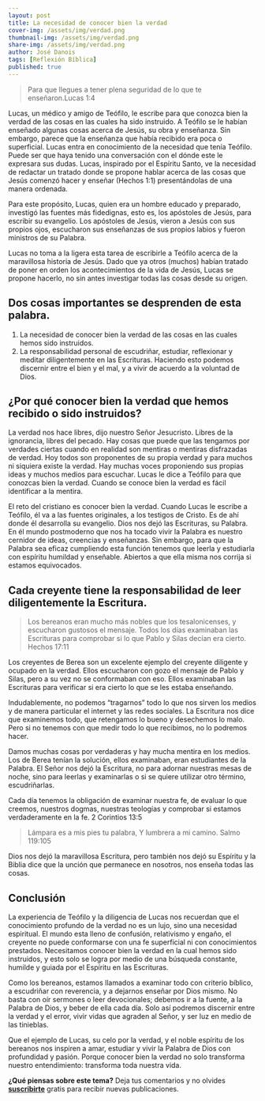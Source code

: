 ```yaml
---
layout: post
title: La necesidad de conocer bien la verdad
cover-img: /assets/img/verdad.png
thumbnail-img: /assets/img/verdad.png
share-img: /assets/img/verdad.png
author: José Danois
tags: [Reflexión Bíblica]
published: true
---
```

>Para que llegues a tener plena seguridad de lo que te enseñaron.Lucas 1:4

Lucas, un médico y amigo de Teófilo, le escribe para que conozca bien la verdad de las cosas en las cuales ha sido instruido. A Teófilo se le habían enseñado algunas cosas acerca de Jesús, su obra y enseñanza. Sin embargo, parece que la enseñanza que había recibido era poca o superficial. Lucas entra en conocimiento de la necesidad que tenía Teófilo. Puede ser que haya tenido una conversación con el dónde este le expresara sus dudas. Lucas, inspirado por el Espíritu Santo, ve la necesidad de redactar un tratado donde se propone hablar acerca de las cosas que Jesús comenzó hacer y enseñar (Hechos 1:1) presentándolas de una manera ordenada.

Para este propósito, Lucas, quien era un hombre educado y preparado, investigó las fuentes más fidedignas, esto es, los apóstoles de Jesús, para escribir su evangelio. Los apóstoles de Jesús, vieron a Jesús con sus propios ojos, escucharon sus enseñanzas de sus propios labios y fueron ministros de su Palabra.

Lucas no toma a la ligera esta tarea de escribirle a Teófilo acerca de la maravillosa historia de Jesús. Dado que ya otros (muchos) habían tratado de poner en orden los acontecimientos de la vida de Jesús, Lucas se propone hacerlo, no sin antes investigar todas las cosas desde su origen.

## Dos cosas importantes se desprenden de esta palabra.

1.  La necesidad de conocer bien la verdad de las cosas en las cuales hemos sido instruidos.
2.  La responsabilidad personal de escudriñar, estudiar, reflexionar y meditar diligentemente en las Escrituras. Haciendo esto podemos discernir entre el bien y el mal, y a vivir de acuerdo a la voluntad de Dios.

## ¿Por qué conocer bien la verdad que hemos recibido o sido instruidos?

La verdad nos hace libres, dijo nuestro Señor Jesucristo. Libres de la ignorancia, libres del pecado. Hay cosas que puede que las tengamos por verdades ciertas cuando en realidad son mentiras o mentiras disfrazadas de verdad. Hoy todos son proponentes de su propia verdad y para muchos ni siquiera existe la verdad. Hay muchas voces proponiendo sus propias ideas y muchos medios para escuchar. Lucas le dice a Teófilo para que conozcas bien la verdad. Cuando se conoce bien la verdad es fácil identificar a la mentira.

El reto del cristiano es conocer bien la verdad. Cuando Lucas le escribe a Teófilo, él va a las fuentes originales, a los testigos de Cristo. Es de ahí donde él desarrolla su evangelio. Dios nos dejó las Escrituras, su Palabra. En él mundo postmoderno que nos ha tocado vivir la Palabra es nuestro cernidor de ideas, creencias y enseñanzas. Sin embargo, para que la Palabra sea eficaz cumpliendo esta función tenemos que leerla y estudiarla con espíritu humildad y enseñable. Abiertos a que ella misma nos corrija si estamos equivocados.

## Cada creyente tiene la responsabilidad de leer diligentemente la Escritura.

> Los bereanos eran mucho más nobles que los tesalonicenses, y escucharon gustosos el mensaje. Todos los días examinaban las Escrituras para comprobar si lo que Pablo y Silas decían era cierto. Hechos 17:11

Los creyentes de Berea son un excelente ejemplo del creyente diligente y ocupado en la verdad. Ellos escucharon con gozo el mensaje de Pablo y Silas, pero a su vez no se conformaban con eso. Ellos examinaban las Escrituras para verificar si era cierto lo que se les estaba enseñando.

Indudablemente, no podemos “tragarnos” todo lo que nos sirven los medios y de manera particular el internet y las redes sociales. La Escritura nos dice que examinemos todo, que retengamos lo bueno y desechemos lo malo. Pero si no tenemos con que medir todo lo que recibimos, no lo podremos hacer.

Damos muchas cosas por verdaderas y hay mucha mentira en los medios. Los de Berea tenían la solución, ellos examinaban, eran estudiantes de la Palabra. El Señor nos dejó la Escritura, no para adornar nuestras mesas de noche, sino para leerlas y examinarlas o si se quiere utilizar otro término, escudriñarlas.

Cada día tenemos la obligación de examinar nuestra fe, de evaluar lo que creemos, nuestros dogmas, nuestras teologías y comprobar si estamos verdaderamente en la fe. 2 Corintios 13:5

> Lámpara es a mis pies tu palabra, Y lumbrera a mi camino. Salmo 119:105

Dios nos dejó la maravillosa Escritura, pero también nos dejó su Espíritu y la Biblia dice que la unción que permanece en nosotros, nos enseña todas las cosas.

## Conclusión

La experiencia de Teófilo y la diligencia de Lucas nos recuerdan que el conocimiento profundo de la verdad no es un lujo, sino una necesidad espiritual. El mundo esta lleno de confusión, relativismo y engaño, el creyente no puede conformarse con una fe superficial ni con conocimientos prestados. Necesitamos conocer bien la verdad en la cual hemos sido instruidos, y esto solo se logra por medio de una búsqueda constante, humilde y guiada por el Espíritu en las Escrituras.

Como los bereanos, estamos llamados a examinar todo con criterio bíblico, a escudriñar con reverencia, y a dejarnos enseñar por Dios mismo. No basta con oír sermones o leer devocionales; debemos ir a la fuente, a la Palabra de Dios, y beber de ella cada día. Solo así podremos discernir entre la verdad y el error, vivir vidas que agraden al Señor, y ser luz en medio de las tinieblas.

Que el ejemplo de Lucas, su celo por la verdad, y el noble espíritu de los bereanos nos inspiren a amar, estudiar y vivir la Palabra de Dios con profundidad y pasión. Porque conocer bien la verdad no solo transforma nuestro entendimiento: transforma toda nuestra vida.

**¿Qué piensas sobre este tema?** Deja tus comentarios y no olvides **[suscribirte](https://www.feedio.co/@jdanois)** gratis para recibir nuevas publicaciones.
<!--stackedit_data:
eyJoaXN0b3J5IjpbMTk4NzQxNzM5OV19
-->